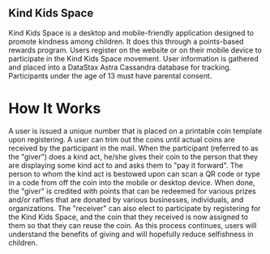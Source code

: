 ## Kind Kids Space
Kind Kids Space is a desktop and mobile-friendly application designed to promote kindness among children. It does this through a points-based rewards program. Users register on the website or on their mobile device to participate in the Kind Kids Space movement. User information is gathered and placed into a DataStax Astra Cassandra database for tracking. Participants under the age of 13 must have parental consent.

# How It Works
A user is issued a unique number that is placed on a printable coin template upon registering. A user can trim out the coins until actual coins are received by the participant in the mail. When the participant (referred to as the "giver") does a kind act, he/she gives their coin to the person that they are displaying some kind act to and asks them to "pay it forward". The person to whom the kind act is bestowed upon can scan a QR code or type in a code from off the coin into the mobile or desktop device. When done, the "giver" is credited with points that can be redeemed for various prizes and/or raffles that are donated by various businesses, individuals, and organizations. The "receiver" can also elect to participate by registering for the Kind Kids Space, and the coin that they received is now assigned to them so that they can reuse the coin. As this process continues, users will understand the benefits of giving and will hopefully reduce selfishness in children.
